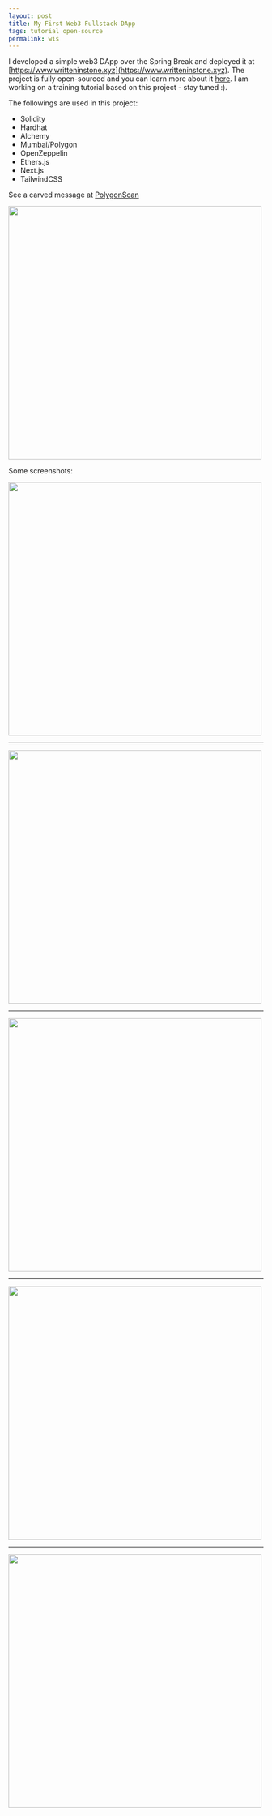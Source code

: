 ```yaml
---
layout: post
title: My First Web3 Fullstack DApp
tags: tutorial open-source
permalink: wis
---
```


I developed a simple web3 DApp over the Spring Break and deployed it at 
[https://www.writteninstone.xyz](https://www.writteninstone.xyz). The project is fully open-sourced and you can learn more about it [here](https://www.writteninstone.xyz/about). I am working on a training tutorial based on this project - stay tuned :).

The followings are used in this project:

- Solidity
- Hardhat
- Alchemy
- Mumbai/Polygon
- OpenZeppelin
- Ethers.js
- Next.js
- TailwindCSS

See a carved message at [PolygonScan](https://polygonscan.com/tx/0x9eb9f01b7df25eb2b59c25575410006af4ba1e8f623ba14343662829c233f323)

<img class="mx-auto" width='500' src="https://user-images.githubusercontent.com/595772/162011561-6e908c50-07c9-4383-abd9-eb53e5e8c877.png">

Some screenshots:

<img class="mx-auto" width='500' src="https://user-images.githubusercontent.com/595772/162008427-7dffe7db-36d0-4cf9-9a3d-7c085baa2543.png">

---

<img class="mx-auto" width='500' src="https://user-images.githubusercontent.com/595772/162063673-3941b1d6-2d86-43af-a665-ef3dc6305ddf.png">

---

<img class="mx-auto" width='500' src="https://user-images.githubusercontent.com/595772/162008480-a9ce6023-db32-4b6c-a8ac-f4c2a87e0227.png">

---

<img class="mx-auto" width='500' src="https://user-images.githubusercontent.com/595772/162008791-626c361c-4aee-4336-ac87-88e4eff21288.png">

---

<img class="mx-auto" width='500' src="https://user-images.githubusercontent.com/595772/162011047-0852aa7a-024e-4a21-b218-9cb15afbaf48.png">




